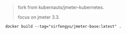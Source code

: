 > fork from kubernauts/jmeter-kubernetes.
>
> focus on jmeter 3.3.



```
docker build --tag="sirfengyu/jmeter-base:latest" .
```




